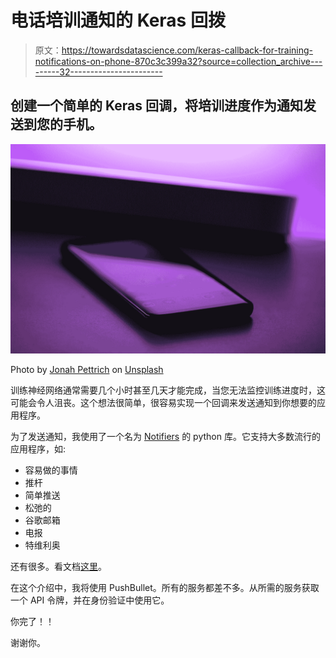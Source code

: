 # 电话培训通知的 Keras 回拨

> 原文：<https://towardsdatascience.com/keras-callback-for-training-notifications-on-phone-870c3c399a32?source=collection_archive---------32----------------------->

## 创建一个简单的 Keras 回调，将培训进度作为通知发送到您的手机。

![](img/4e0475de452e138a097a4e68bd05795a.png)

Photo by [Jonah Pettrich](https://unsplash.com/@jonah_jpg?utm_source=medium&utm_medium=referral) on [Unsplash](https://unsplash.com?utm_source=medium&utm_medium=referral)

训练神经网络通常需要几个小时甚至几天才能完成，当您无法监控训练进度时，这可能会令人沮丧。这个想法很简单，很容易实现一个回调来发送通知到你想要的应用程序。

为了发送通知，我使用了一个名为 [Notifiers](https://pypi.org/project/notifiers/) 的 python 库。它支持大多数流行的应用程序，如:

*   容易做的事情
*   推杆
*   简单推送
*   松弛的
*   谷歌邮箱
*   电报
*   特维利奥

还有很多。看文档[这里](https://notifiers.readthedocs.io/en/latest/)。

在这个介绍中，我将使用 PushBullet。所有的服务都差不多。从所需的服务获取一个 API 令牌，并在身份验证中使用它。

你完了！！

谢谢你。